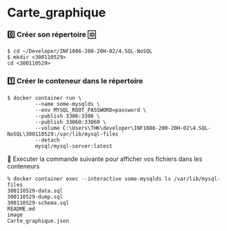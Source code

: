 # Carte_graphique

### :zero: Créer son répertoire :id:

```
$ cd ~/Developer/INF1086-200-20H-02/4.SQL-NoSQL
$ mkdir <300110529>
cd <300110529>
```


### :one: Créer le conteneur dans le répertoire

```
$ docker container run \
         --name some-mysqlds \
         --env MYSQL_ROOT_PASSWORD=password \
         --publish 3306:3306 \
         --publish 33060:33060 \
         --volume C:\Users\THK\developer\INF1086-200-20H-02\4.SQL-NoSQL\300110529:/var/lib/mysql-files `
         --detach `
         mysql/mysql-server:latest
```

:pushpin: Executer la commande suivante pour afficher vos fichiers dans les conteneurs

```
% docker container exec --interactive some-mysqlds ls /var/lib/mysql-files
300110529-data.sql
300110529-dump.sql
300110529-schema.sql
README.md
image
Carte_graphique.json

